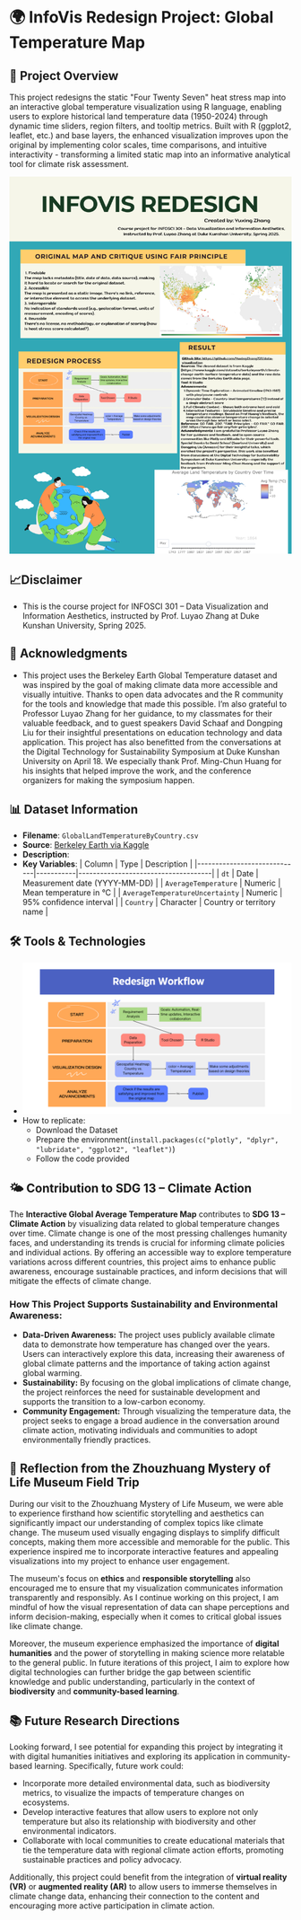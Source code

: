 # 🌍 InfoVis Redesign Project: Global Temperature Map
## 📌 Project Overview
This project redesigns the static "Four Twenty Seven" heat stress map into an interactive global temperature visualization using R language, enabling users to explore historical land temperature data (1950-2024) through dynamic time sliders, region filters, and tooltip metrics. Built with R (ggplot2, leaflet, etc.) and base layers, the enhanced visualization improves upon the original by implementing color scales, time comparisons, and intuitive interactivity - transforming a limited static map into an informative analytical tool for climate risk assessment. 

![Global Temperature Poster](Poster.png)
## 📈Disclaimer
- This is the course project for INFOSCI 301 – Data Visualization and Information Aesthetics,
instructed by Prof. Luyao Zhang at Duke Kunshan University, Spring 2025.
## 🙏 Acknowledgments
- This project uses the Berkeley Earth Global Temperature dataset and was inspired by the goal of making climate data more accessible and visually intuitive. Thanks to open data advocates and the R community for the tools and knowledge that made this possible. I’m also grateful to Professor Luyao Zhang for her guidance, to my classmates for their valuable feedback, and to guest speakers David Schaaf and Dongping Liu for their insightful presentations on education technology and data application. This project has also benefitted from the conversations at the Digital Technology for Sustainability Symposium at Duke Kunshan University on April 18. We especially thank Prof. Ming-Chun Huang for his insights that helped improve the work, and the conference organizers for making the symposium happen.

## 📊 Dataset Information
- **Filename**: `GlobalLandTemperatureByCountry.csv`  
- **Source**: [Berkeley Earth via Kaggle](https://www.kaggle.com/datasets/berkeleyearth/climate-change-earth-surface-temperature-data)
- **Description**: 
- **Key Variables**:
  | Column                       | Type      | Description                         |
  |-----------------------------|-----------|-------------------------------------|
  | `dt`                        | Date      | Measurement date (YYYY-MM-DD)       |
  | `AverageTemperature`        | Numeric   | Mean temperature in °C              |
  | `AverageTemperatureUncertainty` | Numeric   | 95% confidence interval         |
  | `Country`                   | Character | Country or territory name           |

## 🛠️ Tools & Technologies

- ![Redesign Process](Redesign_Workflow.png)
- How to replicate:
  - Download the Dataset
  - Prepare the environment(`install.packages(c("plotly", "dplyr", "lubridate", "ggplot2", "leaflet")`)
  - Follow the code provided
 
## 🌤️ Contribution to SDG 13 – Climate Action 

The **Interactive Global Average Temperature Map** contributes to **SDG 13 – Climate Action** by visualizing data related to global temperature changes over time. Climate change is one of the most pressing challenges humanity faces, and understanding its trends is crucial for informing climate policies and individual actions. By offering an accessible way to explore temperature variations across different countries, this project aims to enhance public awareness, encourage sustainable practices, and inform decisions that will mitigate the effects of climate change.

### How This Project Supports Sustainability and Environmental Awareness:
- **Data-Driven Awareness:** The project uses publicly available climate data to demonstrate how temperature has changed over the years. Users can interactively explore this data, increasing their awareness of global climate patterns and the importance of taking action against global warming.
- **Sustainability:** By focusing on the global implications of climate change, the project reinforces the need for sustainable development and supports the transition to a low-carbon economy.
- **Community Engagement:** Through visualizing the temperature data, the project seeks to engage a broad audience in the conversation around climate action, motivating individuals and communities to adopt environmentally friendly practices.

## 🎨 Reflection from the Zhouzhuang Mystery of Life Museum Field Trip 

During our visit to the Zhouzhuang Mystery of Life Museum, we were able to experience firsthand how scientific storytelling and aesthetics can significantly impact our understanding of complex topics like climate change. The museum used visually engaging displays to simplify difficult concepts, making them more accessible and memorable for the public. This experience inspired me to incorporate interactive features and appealing visualizations into my project to enhance user engagement.

The museum's focus on **ethics** and **responsible storytelling** also encouraged me to ensure that my visualization communicates information transparently and responsibly. As I continue working on this project, I am mindful of how the visual representation of data can shape perceptions and inform decision-making, especially when it comes to critical global issues like climate change.

Moreover, the museum experience emphasized the importance of **digital humanities** and the power of storytelling in making science more relatable to the general public. In future iterations of this project, I aim to explore how digital technologies can further bridge the gap between scientific knowledge and public understanding, particularly in the context of **biodiversity** and **community-based learning**.

## 📚 Future Research Directions 

Looking forward, I see potential for expanding this project by integrating it with digital humanities initiatives and exploring its application in community-based learning. Specifically, future work could:
- Incorporate more detailed environmental data, such as biodiversity metrics, to visualize the impacts of temperature changes on ecosystems.
- Develop interactive features that allow users to explore not only temperature but also its relationship with biodiversity and other environmental indicators.
- Collaborate with local communities to create educational materials that tie the temperature data with regional climate action efforts, promoting sustainable practices and policy advocacy.

Additionally, this project could benefit from the integration of **virtual reality (VR)** or **augmented reality (AR)** to allow users to immerse themselves in climate change data, enhancing their connection to the content and encouraging more active participation in climate action.

